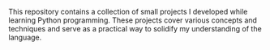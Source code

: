 This repository contains a collection of small projects I developed while learning Python programming. These projects cover various concepts and techniques and serve as a practical way to solidify my understanding of the language.
